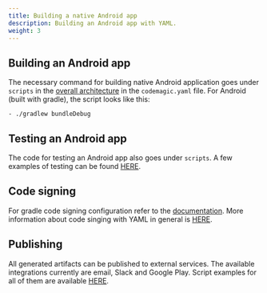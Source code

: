 ```yaml
---
title: Building a native Android app
description: Building an Android app with YAML.
weight: 3
---
```

## Building an Android app

The necessary command for building native Android application goes under `scripts` in the [overall architecture](../yaml/yaml/#template) in the `codemagic.yaml` file. For Android (built with gradle), the script looks like this:

    - ./gradlew bundleDebug

## Testing an Android app

The code for testing an Android app also goes under `scripts`. A few examples of testing can be found [HERE](../yaml/testing).

## Code signing

For gradle code signing configuration refer to the [documentation](https://docs.codemagic.io/code-signing/android-code-signing/#preparing-your-flutter-project-for-code-signing). More information about code singing with YAML in general is [HERE](../yaml/distribution).

## Publishing

All generated artifacts can be published to external services. The available integrations currently are email, Slack and Google Play. Script examples for all of them are available [HERE](../yaml/distribution/#publishing).